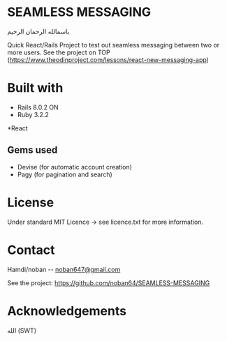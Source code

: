 # SEAMLESS MESSAGING

باسمالله الرحمان الرحيم

Quick React/Rails Project to test out seamless messaging between two or more users.
See the project on TOP (https://www.theodinproject.com/lessons/react-new-messaging-app) 

# Built with

* Rails 8.0.2
ON 
* Ruby 3.2.2

*React 

## Gems used
* Devise (for automatic account creation) 
* Pagy (for pagination and search) 

# License

 Under standard MIT Licence -> see licence.txt for more information.

# Contact

Hamdi/noban -- noban647@gmail.com

See the project: https://github.com/noban64/SEAMLESS-MESSAGING   

# Acknowledgements

 الله (SWT)
